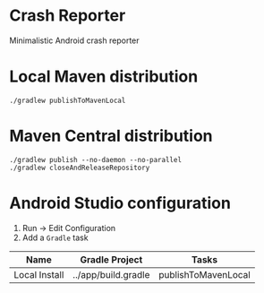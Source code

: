Crash Reporter
=============

Minimalistic Android crash reporter

Local Maven distribution
========================

    ./gradlew publishToMavenLocal

Maven Central distribution
========================

    ./gradlew publish --no-daemon --no-parallel
    ./gradlew closeAndReleaseRepository

Android Studio configuration
============================

1. Run -> Edit Configuration
2. Add a `Gradle` task

|      Name      | Gradle Project      | Tasks               |
|:--------------:|---------------------|---------------------|
| Local Install  | ../app/build.gradle | publishToMavenLocal |